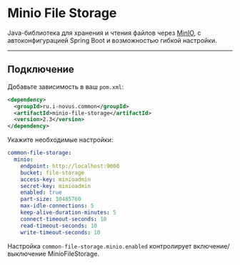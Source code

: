 # Minio File Storage

Java-библиотека для хранения и чтения файлов через [MinIO](https://min.io), с автоконфигурацией Spring Boot и возможностью гибкой настройки.

---

##  Подключение

Добавьте зависимость в ваш `pom.xml`:

```xml
<dependency>
  <groupId>ru.i-novus.common</groupId>
  <artifactId>minio-file-storage</artifactId>
  <version>2.3</version>
</dependency>
```

Укажите необходимые настройки:

```yaml
common-file-storage:
  minio:
    endpoint: http://localhost:9000
    bucket: file-storage
    access-key: minioadmin
    secret-key: minioadmin
    enabled: true
    part-size: 10485760
    max-idle-connections: 5
    keep-alive-duration-minutes: 5
    connect-timeout-seconds: 10
    read-timeout-seconds: 10
    write-timeout-seconds: 10
```

Настройка `common-file-storage.minio.enabled` контролирует включение/выключение MinioFileStorage. 
